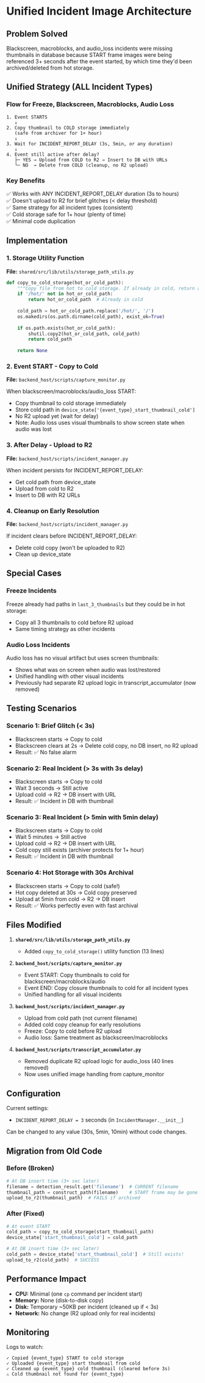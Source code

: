 # Unified Incident Image Architecture

## Problem Solved
Blackscreen, macroblocks, and audio_loss incidents were missing thumbnails in database because START frame images were being referenced 3+ seconds after the event started, by which time they'd been archived/deleted from hot storage.

## Unified Strategy (ALL Incident Types)

### Flow for Freeze, Blackscreen, Macroblocks, Audio Loss

```
1. Event STARTS
   ↓
2. Copy thumbnail to COLD storage immediately
   (safe from archiver for 1+ hour)
   ↓
3. Wait for INCIDENT_REPORT_DELAY (3s, 5min, or any duration)
   ↓
4. Event still active after delay?
   ├─ YES → Upload from COLD to R2 → Insert to DB with URLs
   └─ NO  → Delete from COLD (cleanup, no R2 upload)
```

### Key Benefits
✅ Works with ANY INCIDENT_REPORT_DELAY duration (3s to hours)  
✅ Doesn't upload to R2 for brief glitches (< delay threshold)  
✅ Same strategy for all incident types (consistent)  
✅ Cold storage safe for 1+ hour (plenty of time)  
✅ Minimal code duplication

## Implementation

### 1. Storage Utility Function
**File:** `shared/src/lib/utils/storage_path_utils.py`

```python
def copy_to_cold_storage(hot_or_cold_path):
    """Copy file from hot to cold storage. If already in cold, return as-is."""
    if '/hot/' not in hot_or_cold_path:
        return hot_or_cold_path  # Already in cold
    
    cold_path = hot_or_cold_path.replace('/hot/', '/')
    os.makedirs(os.path.dirname(cold_path), exist_ok=True)
    
    if os.path.exists(hot_or_cold_path):
        shutil.copy2(hot_or_cold_path, cold_path)
        return cold_path
    
    return None
```

### 2. Event START - Copy to Cold
**File:** `backend_host/scripts/capture_monitor.py`

When blackscreen/macroblocks/audio_loss START:
- Copy thumbnail to cold storage immediately
- Store cold path in `device_state['{event_type}_start_thumbnail_cold']`
- No R2 upload yet (wait for delay)
- Note: Audio loss uses visual thumbnails to show screen state when audio was lost

### 3. After Delay - Upload to R2
**File:** `backend_host/scripts/incident_manager.py`

When incident persists for INCIDENT_REPORT_DELAY:
- Get cold path from device_state
- Upload from cold to R2
- Insert to DB with R2 URLs

### 4. Cleanup on Early Resolution
**File:** `backend_host/scripts/incident_manager.py`

If incident clears before INCIDENT_REPORT_DELAY:
- Delete cold copy (won't be uploaded to R2)
- Clean up device_state

## Special Cases

### Freeze Incidents
Freeze already had paths in `last_3_thumbnails` but they could be in hot storage:
- Copy all 3 thumbnails to cold before R2 upload
- Same timing strategy as other incidents

### Audio Loss Incidents
Audio loss has no visual artifact but uses screen thumbnails:
- Shows what was on screen when audio was lost/restored
- Unified handling with other visual incidents
- Previously had separate R2 upload logic in transcript_accumulator (now removed)

## Testing Scenarios

### Scenario 1: Brief Glitch (< 3s)
- Blackscreen starts → Copy to cold
- Blackscreen clears at 2s → Delete cold copy, no DB insert, no R2 upload
- Result: ✅ No false alarm

### Scenario 2: Real Incident (> 3s with 3s delay)
- Blackscreen starts → Copy to cold
- Wait 3 seconds → Still active
- Upload cold → R2 → DB insert with URL
- Result: ✅ Incident in DB with thumbnail

### Scenario 3: Real Incident (> 5min with 5min delay)
- Blackscreen starts → Copy to cold
- Wait 5 minutes → Still active
- Upload cold → R2 → DB insert with URL
- Cold copy still exists (archiver protects for 1+ hour)
- Result: ✅ Incident in DB with thumbnail

### Scenario 4: Hot Storage with 30s Archival
- Blackscreen starts → Copy to cold (safe!)
- Hot copy deleted at 30s → Cold copy preserved
- Upload at 5min from cold → R2 → DB insert
- Result: ✅ Works perfectly even with fast archival

## Files Modified

1. **`shared/src/lib/utils/storage_path_utils.py`**
   - Added `copy_to_cold_storage()` utility function (13 lines)

2. **`backend_host/scripts/capture_monitor.py`**
   - Event START: Copy thumbnails to cold for blackscreen/macroblocks/audio
   - Event END: Copy closure thumbnails to cold for all incident types
   - Unified handling for all visual incidents

3. **`backend_host/scripts/incident_manager.py`**
   - Upload from cold path (not current filename)
   - Added cold copy cleanup for early resolutions
   - Freeze: Copy to cold before R2 upload
   - Audio loss: Same treatment as blackscreen/macroblocks

4. **`backend_host/scripts/transcript_accumulator.py`**
   - Removed duplicate R2 upload logic for audio_loss (40 lines removed)
   - Now uses unified image handling from capture_monitor

## Configuration

Current settings:
- `INCIDENT_REPORT_DELAY = 3` seconds (in `IncidentManager.__init__`)

Can be changed to any value (30s, 5min, 10min) without code changes.

## Migration from Old Code

### Before (Broken)
```python
# At DB insert time (3+ sec later)
filename = detection_result.get('filename')  # CURRENT filename
thumbnail_path = construct_path(filename)    # START frame may be gone!
upload_to_r2(thumbnail_path)  # FAILS if archived
```

### After (Fixed)
```python
# At event START
cold_path = copy_to_cold_storage(start_thumbnail_path)
device_state['start_thumbnail_cold'] = cold_path

# At DB insert time (3+ sec later)
cold_path = device_state['start_thumbnail_cold']  # Still exists!
upload_to_r2(cold_path)  # SUCCESS
```

## Performance Impact

- **CPU:** Minimal (one `cp` command per incident start)
- **Memory:** None (disk-to-disk copy)
- **Disk:** Temporary ~50KB per incident (cleaned up if < 3s)
- **Network:** No change (R2 upload only for real incidents)

## Monitoring

Logs to watch:
```
✓ Copied {event_type} START to cold storage
✓ Uploaded {event_type} start thumbnail from cold
✓ Cleaned up {event_type} cold thumbnail (cleared before 3s)
⚠️ Cold thumbnail not found for {event_type}
```

